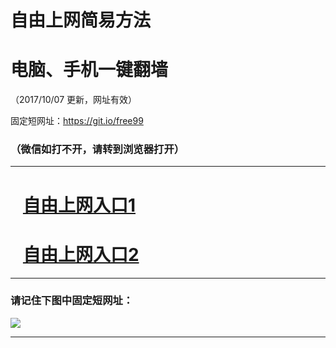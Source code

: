 ﻿# 自由上网简易方法

# 电脑、手机一键翻墙

（2017/10/07 更新，网址有效）

固定短网址：https://git.io/free99

### （微信如打不开，请转到浏览器打开）


***





# &nbsp;&nbsp; <a href="http://ft210014380.fwq-tz-1001.info/fwqtz01.html?t=1007001547 " target="_blank">自由上网入口1</a>
# &nbsp;&nbsp; <a href="http://ft2462717737.fwq-tz-1002.info/fwqtz02.html?t=100700125091 " target="_blank">自由上网入口2</a>
***

### 请记住下图中固定短网址：

<img src="https://s3-us-west-2.amazonaws.com/fwq-1001/yjfq-20170905okok.png" /> 


***

